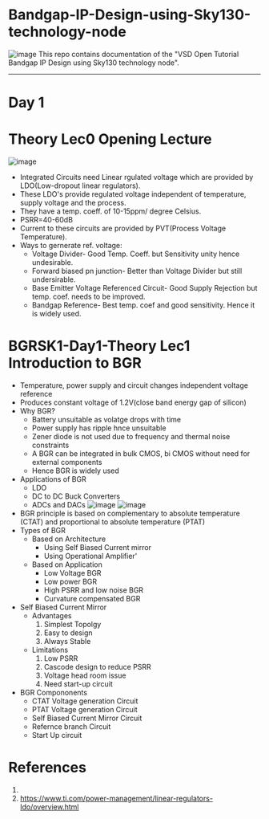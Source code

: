 # Bandgap-IP-Design-using-Sky130-technology-node
![image](https://user-images.githubusercontent.com/58599984/138215051-f7414ea3-dce7-4978-a5ab-fcb6a6ed25fe.png)
This repo contains documentation of the "VSD Open Tutorial Bandgap IP Design using Sky130 technology node".
________________________________________________________________________
# Day 1
# Theory Lec0 Opening Lecture
![image](https://user-images.githubusercontent.com/58599984/138240411-597c24cf-4b01-4ed2-a6d6-7b89185598bf.png)

- Integrated Circuits need Linear rgulated voltage which are provided by LDO(Low-dropout linear regulators).
- These LDO's provide regulated voltage independent of temperature, supply voltage and the process.
- They have a temp. coeff. of 10-15ppm/ degree Celsius.
- PSRR=40-60dB
- Current to these circuits are provided by PVT(Process Voltage Temperature).
- Ways to gernerate ref. voltage:
  * Voltage Divider- Good Temp. Coeff.  but Sensitivity unity hence undesirable.
  * Forward biased pn junction- Better than Voltage Divider but still undersirable.
  * Base Emitter Voltage Referenced Circuit- Good Supply Rejection but temp. coef. needs to be improved.
  * Bandgap Reference- Best temp. coef and good sensitivity. Hence it is widely used.

# BGRSK1-Day1-Theory Lec1 Introduction to BGR
- Temperature, power supply and circuit changes independent voltage reference
- Produces constant voltage of 1.2V(close band energy gap of silicon)
- Why BGR?
  * Battery unsuitable as volatge drops with time
  * Power supply has ripple hnce unsuitable 
  * Zener diode is not used due to frequency and thermal noise constraints
  * A BGR can be integrated in bulk CMOS, bi CMOS without need for external components
  * Hence BGR is widely used
- Applications of BGR
  * LDO
  * DC to DC Buck  Converters
  * ADCs and DACs
  ![image](https://user-images.githubusercontent.com/58599984/138244144-c430e110-2a04-45a7-9daa-3195efe70a6b.png)
  ![image](https://user-images.githubusercontent.com/58599984/138244227-95bca0da-52b3-4355-953e-f3afc4a21967.png)
- BGR principle is based on complementary to absolute temperature (CTAT) and proportional to absolute temperature (PTAT)
- Types of BGR
  * Based on Architecture
    + Using Self Biased Current mirror
    + Using Operational Amplifier'
  * Based on Application
    + Low Voltage BGR
    + Low power BGR
    + High PSRR and low noise BGR
    + Curvature compensated BGR
-  Self Biased Current Mirror    
   * Advantages
       1. Simplest Topolgy
       2. Easy to design
       3. Always Stable
   * Limitations
       1. Low PSRR
       2. Cascode design to reduce PSRR
       3. Voltage head room issue
       4. Need start-up circuit
- BGR Compononents
  + CTAT Voltage generation Circuit
  + PTAT Voltage generation Circuit
  + Self Biased Current Mirror Circuit
  + Refernce branch Circuit
  + Start Up circuit
  
# References
1.
2. https://www.ti.com/power-management/linear-regulators-ldo/overview.html
